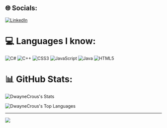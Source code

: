 ## 🌐 Socials:

[![LinkedIn](https://img.shields.io/badge/LinkedIn-%230077B5.svg?logo=linkedin&logoColor=white)](www.linkedin.com/in/dwayne-crous-b66410294)

# 💻 Languages I know:

![C#](https://img.shields.io/badge/c%23-%23239120.svg?style=flat-square&logo=csharp&logoColor=white) ![C++](https://img.shields.io/badge/c++-%2300599C.svg?style=flat-square&logo=c%2B%2B&logoColor=white) ![CSS3](https://img.shields.io/badge/css3-%231572B6.svg?style=flat-square&logo=css3&logoColor=white) ![JavaScript](https://img.shields.io/badge/javascript-%23323330.svg?style=flat-square&logo=javascript&logoColor=%23F7DF1E) ![Java](https://img.shields.io/badge/java-%23ED8B00.svg?style=flat-square&logo=openjdk&logoColor=white) ![HTML5](https://img.shields.io/badge/html5-%23E34F26.svg?style=flat-square&logo=html5&logoColor=white)

# 📊 GitHub Stats:

![DwayneCrous's Stats](https://github-readme-stats.vercel.app/api?username=DwayneCrous&theme=gruvbox&show_icons=true&hide_border=false&count_private=true)

![DwayneCrous's Top Languages](https://github-readme-stats.vercel.app/api/top-langs/?username=DwayneCrous&theme=gruvbox&show_icons=true&hide_border=false&layout=compact)

---

[![](https://visitcount.itsvg.in/api?id=DwayneCrous&icon=4&color=11)](https://visitcount.itsvg.in)

